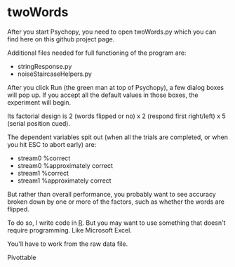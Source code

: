 # twoWords
After you start Psychopy, you need to open
twoWords.py which you can find here on this github project page.

Additional files needed for full functioning of the program are:
* stringResponse.py
* noiseStaircaseHelpers.py

After you click Run (the green man at top of Psychopy), a few dialog boxes will pop up. If you accept all the default values in those boxes, the experiment will begin.

Its factorial design is 2 (words flipped or no) x 2 (respond first right/left) x 5 (serial position cued).

The dependent variables spit out (when all the trials are completed, or when you hit ESC to abort early) are:

* stream0 %correct
* stream0 %approximately correct
* stream1 %correct
* stream1 %approximately correct

But rather than overall performance, you probably want to see accuracy broken down by one or more of the factors, such as whether the words are flipped.

To do so, I write code in [R](http://www.r-project.org/). But you may want to use something that doesn't require programming. Like Microsoft Excel.

You'll have to work from the raw data file.

Pivottable